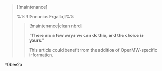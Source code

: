 > [!maintenance] 
> 
> %%![[Socucius Ergalla]]%%
> 
> > [!maintenance|clean nbrd]
> > 
> > **"There are a few ways we can do this, and the choice is yours."**
> > 
> > This article could benefit from the addition of OpenMW-specific information.

^0bee2a
